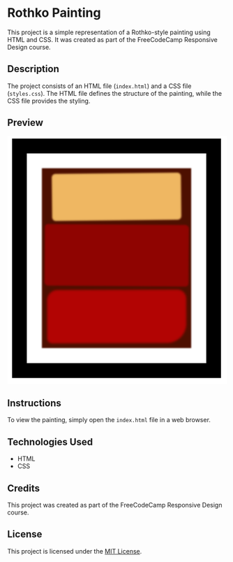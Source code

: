 # Rothko Painting

This project is a simple representation of a Rothko-style painting using HTML and CSS. It was created as part of the FreeCodeCamp Responsive Design course.

## Description

The project consists of an HTML file (`index.html`) and a CSS file (`styles.css`). The HTML file defines the structure of the painting, while the CSS file provides the styling.

## Preview

![Rothko Painting Preview](Screenshot.png) 

## Instructions

To view the painting, simply open the `index.html` file in a web browser.

## Technologies Used

- HTML
- CSS

## Credits

This project was created as part of the FreeCodeCamp Responsive Design course.

## License

This project is licensed under the [MIT License](LICENSE).
